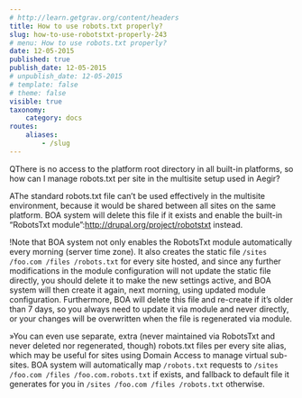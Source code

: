 ```yaml
---
# http://learn.getgrav.org/content/headers
title: How to use robots.txt properly?
slug: how-to-use-robotstxt-properly-243
# menu: How to use robots.txt properly?
date: 12-05-2015
published: true
publish_date: 12-05-2015
# unpublish_date: 12-05-2015
# template: false
# theme: false
visible: true
taxonomy:
    category: docs
routes:
    aliases:
        - /slug
---
```


<a name="robots-q"></a>

QThere is no access to the platform root directory in all built-in platforms, so how can I manage robots.txt per site in the multisite setup used in Aegir?

<a name="robots-a"></a>

AThe standard robots.txt file can’t be used effectively in the multisite environment, because it would be shared between all sites on the same platform. BOA system will delete this file if it exists and enable the built-in “RobotsTxt module”:http://drupal.org/project/robotstxt instead.

<a name="robots-b"></a>

!Note that BOA system not only enables the RobotsTxt module automatically every morning (server time zone). It also creates the static file `/sites /foo.com /files /robots.txt` for every site hosted, and since any further modifications in the module configuration will not update the static file directly, you should delete it to make the new settings active, and BOA system will then create it again, next morning, using updated module configuration. Furthermore, BOA will delete this file and re-create if it’s older than 7 days, so you always need to update it via module and never directly, or your changes will be overwritten when the file is regenerated via module.

<a name="robots-c"></a>

»You can even use separate, extra (never maintained via RobotsTxt and never deleted nor regenerated, though) robots.txt files per every site alias, which may be useful for sites using Domain Access to manage virtual sub-sites. BOA system will automatically map `/robots.txt` requests to `/sites /foo.com /files /foo.com.robots.txt` if exists, and fallback to default file it generates for you in `/sites /foo.com /files /robots.txt` otherwise.